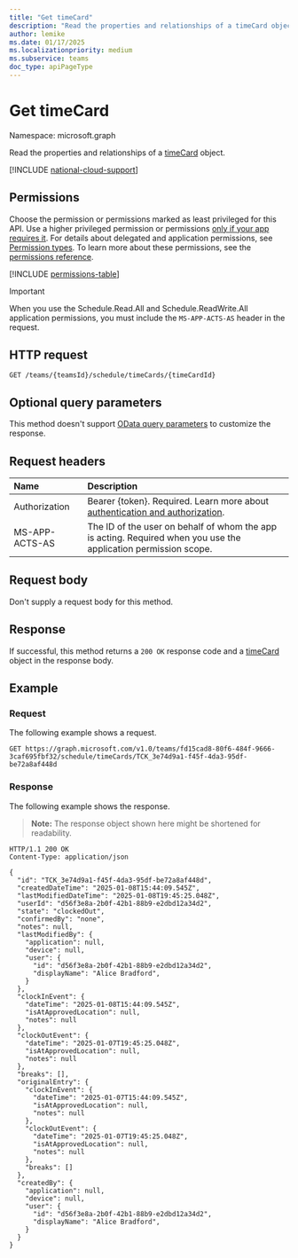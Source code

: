 ```yaml
---
title: "Get timeCard"
description: "Read the properties and relationships of a timeCard object."
author: lemike
ms.date: 01/17/2025
ms.localizationpriority: medium
ms.subservice: teams
doc_type: apiPageType
---
```


# Get timeCard

Namespace: microsoft.graph

Read the properties and relationships of a [timeCard](../resources/timecard.md) object.

[!INCLUDE [national-cloud-support](../../includes/global-only.md)]

## Permissions

Choose the permission or permissions marked as least privileged for this API. Use a higher privileged permission or permissions [only if your app requires it](/graph/permissions-overview#best-practices-for-using-microsoft-graph-permissions). For details about delegated and application permissions, see [Permission types](/graph/permissions-overview#permission-types). To learn more about these permissions, see the [permissions reference](/graph/permissions-reference).

<!-- {
  "blockType": "permissions",
  "name": "timecard-get-permissions"
}
-->
[!INCLUDE [permissions-table](../includes/permissions/timecard-get-permissions.md)]

> [!IMPORTANT]
> When you use the Schedule.Read.All and Schedule.ReadWrite.All application permissions, you must include the `MS-APP-ACTS-AS` header in the request.

## HTTP request

<!-- {
  "blockType": "ignored"
}
-->
``` http
GET /teams/{teamsId}/schedule/timeCards/{timeCardId}
```

## Optional query parameters
This method doesn't support [OData query parameters](/graph/query-parameters) to customize the response.

## Request headers

|Name|Description|
|:---|:---|
|Authorization|Bearer {token}. Required. Learn more about [authentication and authorization](/graph/auth/auth-concepts).|
| MS-APP-ACTS-AS | The ID of the user on behalf of whom the app is acting. Required when you use the application permission scope. |

## Request body
Don't supply a request body for this method.

## Response

If successful, this method returns a `200 OK` response code and a [timeCard](../resources/timecard.md) object in the response body.

## Example

### Request
The following example shows a request.

<!-- {
  "blockType": "request",
  "name": "get_timecard"
}
-->
``` http
GET https://graph.microsoft.com/v1.0/teams/fd15cad8-80f6-484f-9666-3caf695fbf32/schedule/timeCards/TCK_3e74d9a1-f45f-4da3-95df-be72a8af448d
```

### Response

The following example shows the response.

>**Note:** The response object shown here might be shortened for readability.
<!-- {
  "blockType": "response",
  "truncated": true,
  "@odata.type": "microsoft.graph.timeCard"
}
-->
``` http
HTTP/1.1 200 OK
Content-Type: application/json

{
  "id": "TCK_3e74d9a1-f45f-4da3-95df-be72a8af448d",
  "createdDateTime": "2025-01-08T15:44:09.545Z",
  "lastModifiedDateTime": "2025-01-08T19:45:25.048Z",
  "userId": "d56f3e8a-2b0f-42b1-88b9-e2dbd12a34d2",
  "state": "clockedOut",
  "confirmedBy": "none",
  "notes": null,
  "lastModifiedBy": {
    "application": null,
    "device": null,
    "user": {
      "id": "d56f3e8a-2b0f-42b1-88b9-e2dbd12a34d2",
      "displayName": "Alice Bradford",
    }
  },
  "clockInEvent": {
    "dateTime": "2025-01-08T15:44:09.545Z",
    "isAtApprovedLocation": null,
    "notes": null
  },
  "clockOutEvent": {
    "dateTime": "2025-01-07T19:45:25.048Z",
    "isAtApprovedLocation": null,
    "notes": null
  },
  "breaks": [],
  "originalEntry": {
    "clockInEvent": {
      "dateTime": "2025-01-07T15:44:09.545Z",
      "isAtApprovedLocation": null,
      "notes": null
    },
    "clockOutEvent": {
      "dateTime": "2025-01-07T19:45:25.048Z",
      "isAtApprovedLocation": null,
      "notes": null
    },
    "breaks": []
  },
  "createdBy": {
    "application": null,
    "device": null,
    "user": {
      "id": "d56f3e8a-2b0f-42b1-88b9-e2dbd12a34d2",
      "displayName": "Alice Bradford",
    }
  }
}
```

